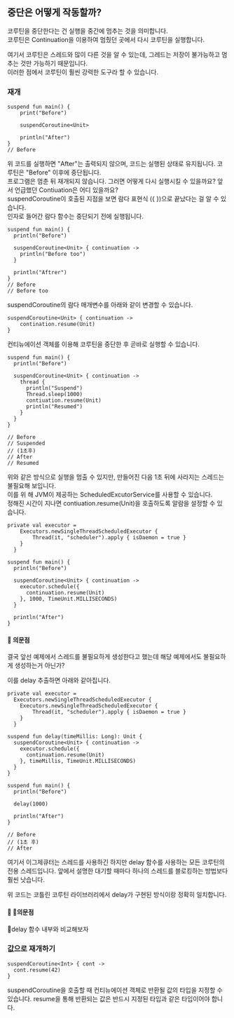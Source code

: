 ## 중단은 어떻게 작동할까?

코루틴을 중단한다는 건 실행을 중간에 멈추는 것을 의미합니다. </br>
코루틴은 Continuation을 이용하여 멈췄던 곳에서 다시 코루틴을 실행합니다. </br>

여기서 코루틴은 스레드와 많이 다른 것을 알 수 있는데, 그레드는 저장이 불가능하고 멈추는 것만 가능하기 때문입니다.</br>
이러한 점에서 코루틴이 훨씬 강력한 도구라 할 수 있습니다. 

### 재개
```
suspend fun main() {
    print("Before")

    suspendCoroutine<Unit>

    println("After")
}
// Before
```

위 코드를 실행하면 "After"는 출력되지 않으며, 코드는 실행된 상태로 유지됩니다. 코루틴은 "Before" 이후에 중단됩니다. </br>
프로그램은 멈춘 뒤 재개되지 않습니다. 그러면 어떻게 다시 실행시킬 수 있을까요? 앞서 언급했던 Contiuation은 어디 있을까요?</br>
suspendCoroutine이 호출된 지점을 보면 람다 표현식 ({ })으로 끝났다는 걸 알 수 있습니다. </br>
인자로 들어간 람다 함수는 중단되기 전에 실행됩니다.</br>

```
suspend fun main() {
  println("Before")

  suspendCoroutine<Unit> { continuation ->
    println("Before too")
  }

  println("Aftrer")
}
// Before 
// Before too
```

suspendCoroutine의 람다 매개변수를 아래와 같이 변경할 수 있습니다.</br>

```
suspendCoroutine<Unit> { continuation ->
    contination.resume(Unit)
}
```

컨티뉴에이션 객체를 이용해 코루틴을 중단한 후 곧바로 실행할 수 있습니다.</br>

```
suspend fun main() {
  println("Before")

  suspendCoroutine<Unit> { continuation ->
    thread {
      println("Suspend")
      Thread.sleep(1000)
      contiuation.resume(Unit)
      println("Resumed")
    }
  }
}

// Before
// Suspended
// (1초후)
// After
// Resumed
```

위와 같은 방식으로 실행을 멈출 수 있지만, 만들어진 다음 1초 뒤에 사라지는 스레드는 불필요해 보입니다.</br>
이를 위 해 JVM이 제공하는 ScheduledExcutorService를 사용할 수 있습니다. </br>
정해진 시간이 지나면 contiuation.resume(Unit)을 호출하도록 알람을 설정할 수 있습니다.</br>

```
private val executor = 
    Executors.newSingleThreadScheduledExecutor {
        Thread(it, "scheduler").apply { isDaemon = true }
    }
  }

suspend fun main() {
  println("Before")

  suspendCoroutine<Unit> { continuation ->
    executor.schedule({
      continuation.resume(Unit)
    }, 1000, TimeUnit.MILLISECONDS)
  }

  println("After")
}
```

#### 🧐 의문점
결국 앞선 예제에서 스레드를 불필요하게 생성한다고 했는데 해당 예제에서도 불필요하게 생성하는거 아닌가?</br>

이를 delay 추출하면 아래와 같아집니다.

```
private val executor = 
  Executors.newSingleThreadScheduledExecutor {
    Executors.newSingleThreadScheduledExecutor {
        Thread(it, "scheduler").apply { isDaemon = true }
    }
  }

suspend fun delay(timeMillis: Long): Unit {
  suspendCoroutine<Unit> { continuation ->
    executor.schedule({
      continuation.resume(Unit)
    }, timeMillis, TimeUnit.MILLISECONDS)
  }
}

suspend fun main() {
  println("Before")

  delay(1000)
  
  println("After")
}

// Before
// (1초 후)
// After
```

여기서 이그제큐터는 스레드를 사용하긴 하지만 delay 함수를 사용하는 모든 코루틴의 전용 스레드입니다. 
앞에서 설명한 대기할 때마다 하나의 스레드를 블로킹하는 방법보다 훨씬 낫습니다.

위 코드는 코틀린 코루틴 라이브러리에서 delay가 구현된 방식이랑 정확히 일치합니다.

#### 🧐 의문점
delay 함수 내부와 비교해보자 

### 값으로 재개하기

```
suspendCoroutine<Int> { cont ->
  cont.resume(42)
}
```
suspendCoroutine을 호출할 때 컨티뉴에이션 객체로 반환될 값의 타입을 지정할 수 있습니다. 
resume을 통해 반환되는 값은 반드시 지정된 타입과 같은 타입이어야 합니다.





